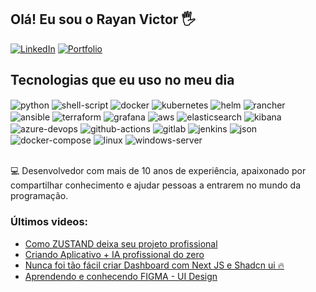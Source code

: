 ## Olá! Eu sou o Rayan Victor 🖐️


[![LinkedIn](https://img.shields.io/badge/LinkedIn-0077B5?style=for-the-badge&logo=linkedin&logoColor=white)](https://www.linkedin.com/in/rayan-victor-9749b3224/)
[![Portfolio](https://img.shields.io/badge/Portfolio-000000?style=for-the-badge&logo=github&logoColor=white)](https://rayan-1.github.io)


## Tecnologias que eu uso no meu dia

<div style="display: inline_block">
  <img align="center" alt="python" src="https://img.shields.io/badge/Python-3776AB?style=for-the-badge&logo=python&logoColor=white" />
  <img align="center" alt="shell-script" src="https://img.shields.io/badge/Shell_Script-89E051?style=for-the-badge&logo=shell&logoColor=white" />
  <img align="center" alt="docker" src="https://img.shields.io/badge/Docker-2496ED?style=for-the-badge&logo=docker&logoColor=white" />
  <img align="center" alt="kubernetes" src="https://img.shields.io/badge/Kubernetes-326CE5?style=for-the-badge&logo=kubernetes&logoColor=white" />
  <img align="center" alt="helm" src="https://img.shields.io/badge/Helm-0F1689?style=for-the-badge&logo=helm&logoColor=white" />
  <img align="center" alt="rancher" src="https://img.shields.io/badge/Rancher-92C7C7?style=for-the-badge&logo=rancher&logoColor=black" />
  <img align="center" alt="ansible" src="https://img.shields.io/badge/Ansible-EE0000?style=for-the-badge&logo=ansible&logoColor=white" />
  <img align="center" alt="terraform" src="https://img.shields.io/badge/Terraform-7B42BC?style=for-the-badge&logo=terraform&logoColor=white" />
  <img align="center" alt="grafana" src="https://img.shields.io/badge/Grafana-F46800?style=for-the-badge&logo=grafana&logoColor=white" />
  <img align="center" alt="aws" src="https://img.shields.io/badge/AWS-232F3E?style=for-the-badge&logo=amazonaws&logoColor=white" />
  <img align="center" alt="elasticsearch" src="https://img.shields.io/badge/Elasticsearch-005571?style=for-the-badge&logo=elasticsearch&logoColor=white" />
  <img align="center" alt="kibana" src="https://img.shields.io/badge/Kibana-005571?style=for-the-badge&logo=kibana&logoColor=white" />
  <img align="center" alt="azure-devops" src="https://img.shields.io/badge/Azure_DevOps-0078D4?style=for-the-badge&logo=azuredevops&logoColor=white" />
  <img align="center" alt="github-actions" src="https://img.shields.io/badge/GitHub_Actions-2088FF?style=for-the-badge&logo=githubactions&logoColor=white" />
  <img align="center" alt="gitlab" src="https://img.shields.io/badge/GitLab-FCA121?style=for-the-badge&logo=gitlab&logoColor=white" />
  <img align="center" alt="jenkins" src="https://img.shields.io/badge/Jenkins-D24939?style=for-the-badge&logo=jenkins&logoColor=white" />
  <img align="center" alt="json" src="https://img.shields.io/badge/JSON-000000?style=for-the-badge&logo=json&logoColor=white" />
  <img align="center" alt="docker-compose" src="https://img.shields.io/badge/Docker_Compose-0DB7ED?style=for-the-badge&logo=docker&logoColor=white" />
  <img align="center" alt="linux" src="https://img.shields.io/badge/Linux-FCC624?style=for-the-badge&logo=linux&logoColor=black" />
  <img align="center" alt="windows-server" src="https://img.shields.io/badge/Windows_Server-00ADEF?style=for-the-badge&logo=microsoft&logoColor=white" />
</div><br/>


💻 Desenvolvedor com mais de 10 anos de experiência, apaixonado por compartilhar conhecimento e ajudar pessoas a entrarem no mundo da programação.

### Últimos videos:
- [Como ZUSTAND deixa seu projeto profissional](https://youtu.be/nutJS8u4RtQ)<br/>
- [Criando Aplicativo + IA profissional do zero](https://youtu.be/A2yPW3ZSv_A)<br/>
- [Nunca foi tão fácil criar Dashboard com Next JS e Shadcn ui 🔥](https://youtu.be/PqRe0Q9b5QI)<br/>
- [Aprendendo e conhecendo FIGMA - UI Design](https://youtu.be/KRCfX25yFf4)<br/>

